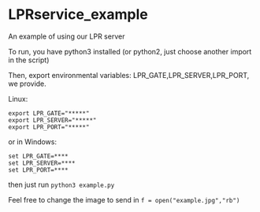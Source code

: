 # LPRservice_example
An example of using our LPR server

To run, you have python3 installed (or python2, just choose another import in the script)

Then, export environmental variables: LPR_GATE,LPR_SERVER,LPR_PORT, we provide.

Linux:
```
export LPR_GATE="*****"
export LPR_SERVER="*****"
export LPR_PORT="*****"
```

or in Windows:
```
set LPR_GATE=****
set LPR_SERVER=****
set LPR_PORT=****
```

then just run ```python3 example.py```

Feel free to change the image to send in ```f = open("example.jpg","rb") ```
